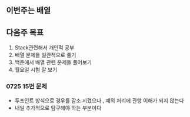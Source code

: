 ## 이번주는 배열

## 다음주 목표
1. Stack관련해서 개인적 공부 
2. 배열 문제들 일관적으로 풀기
3. 백준에서 배열 관련 문제들 풀어보기
4. 월요일 시험 잘 보기

### 0725 15번 문제
- 투포인트 방식으로 경우를 감소 시켰으나 , 예외 처리에 관항 이해가 되지 않는다
- 내일 추가적으로 탐구해야 하는 부분이다